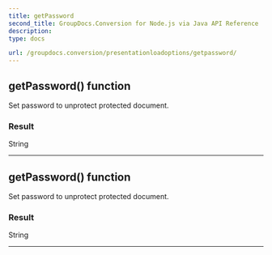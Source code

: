 ```yaml
---
title: getPassword
second_title: GroupDocs.Conversion for Node.js via Java API Reference
description: 
type: docs

url: /groupdocs.conversion/presentationloadoptions/getpassword/
---
```


## getPassword()  function

 Set password to unprotect protected document.
 

### Result
String


---


## getPassword()  function

 Set password to unprotect protected document.
 

### Result
String


---


